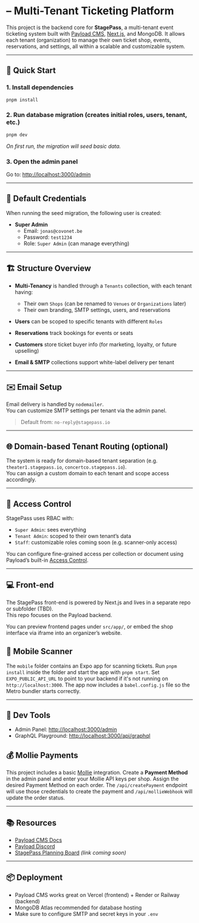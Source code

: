 # – Multi-Tenant Ticketing Platform

This project is the backend core for **StagePass**, a multi-tenant event ticketing system built with [Payload CMS](https://payloadcms.com), [Next.js](https://nextjs.org), and MongoDB. It allows each tenant (organization) to manage their own ticket shop, events, reservations, and settings, all within a scalable and customizable system.

---

## 🚀 Quick Start

### 1. **Install dependencies**
```bash
pnpm install
```

### 2. **Run database migration** (creates initial roles, users, tenant, etc.)
```bash
pnpm dev
```
*On first run, the migration will seed basic data.*

### 3. **Open the admin panel**
Go to: [http://localhost:3000/admin](http://localhost:3000/admin)

---

## 👤 Default Credentials

When running the seed migration, the following user is created:

- **Super Admin**
  - Email: `jonas@covonet.be`
  - Password: `test1234`
  - Role: `Super Admin` (can manage everything)

---

## 🏗️ Structure Overview

- **Multi-Tenancy** is handled through a `Tenants` collection, with each tenant having:
  - Their own `Shops` (can be renamed to `Venues` or `Organizations` later)
  - Their own branding, SMTP settings, users, and reservations

- **Users** can be scoped to specific tenants with different `Roles`
- **Reservations** track bookings for events or seats
- **Customers** store ticket buyer info (for marketing, loyalty, or future upselling)
- **Email & SMTP** collections support white-label delivery per tenant

---

## ✉️ Email Setup

Email delivery is handled by `nodemailer`.  
You can customize SMTP settings per tenant via the admin panel.

> Default from: `no-reply@stagepass.io`

---

## 🌐 Domain-based Tenant Routing (optional)

The system is ready for domain-based tenant separation (e.g. `theater1.stagepass.io`, `concertco.stagepass.io`).  
You can assign a custom domain to each tenant and scope access accordingly.

---

## 🔐 Access Control

StagePass uses RBAC with:
- `Super Admin`: sees everything
- `Tenant Admin`: scoped to their own tenant’s data
- `Staff`: customizable roles coming soon (e.g. scanner-only access)

You can configure fine-grained access per collection or document using Payload’s built-in [Access Control](https://payloadcms.com/docs/access-control/overview).

---

## 💻 Front-end

The StagePass front-end is powered by Next.js and lives in a separate repo or subfolder (TBD).  
This repo focuses on the Payload backend.

You can preview frontend pages under `src/app/`, or embed the shop interface via iframe into an organizer’s website.

## 📱 Mobile Scanner

The `mobile` folder contains an Expo app for scanning tickets. Run `pnpm install` inside the folder and start the app with `pnpm start`. Set `EXPO_PUBLIC_API_URL` to point to your backend if it's not running on `http://localhost:3000`.
The app now includes a `babel.config.js` file so the Metro bundler starts correctly.

---

## 🔧 Dev Tools

- Admin Panel: [http://localhost:3000/admin](http://localhost:3000/admin)
- GraphQL Playground: [http://localhost:3000/api/graphql](http://localhost:3000/api/graphql)

## 💰 Mollie Payments

This project includes a basic [Mollie](https://www.mollie.com) integration.
Create a **Payment Method** in the admin panel and enter your Mollie API keys per shop.
Assign the desired Payment Method on each order. The `/api/createPayment` endpoint
will use those credentials to create the payment and `/api/mollieWebhook` will
update the order status.

---

## 📚 Resources

- [Payload CMS Docs](https://payloadcms.com/docs)
- [Payload Discord](https://discord.gg/payload)
- [StagePass Planning Board](https://www.notion.so/) *(link coming soon)*

---

## 📦 Deployment

- Payload CMS works great on Vercel (frontend) + Render or Railway (backend)
- MongoDB Atlas recommended for database hosting
- Make sure to configure SMTP and secret keys in your `.env`

